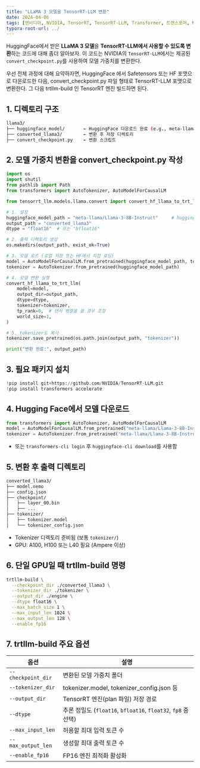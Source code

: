 ```yaml
---
title: "LLaMA 3 모델을 TensorRT-LLM 변환"
date: 2024-04-06
tags: [엔비디아, NVIDIA, TensorRT, TensorRT-LLM, Transformer, 트랜스포머, Multi-GPU, 추론, Inference, 텐서 병렬, Tensor Parallelism, 스트리밍 디코딩]
typora-root-url: ../
---
```




HuggingFace에서 받은 **LLaMA 3 모델**을 **TensorRT-LLM에서 사용할 수 있도록 변환**하는 코드에 대해 좀더 알아보자. 이 코드는 NVIDIA의 `TensorRT-LLM`에서는 제공된 `convert_checkpoint.py`를 사용하여 모델 가중치를 변환한다. 

우선 전체 과정에 대해 요약하자면, HuggingFace 에서 Safetensors 또는 HF 포맷으로 다운로드한 다음, convert_checkpoint.py 파일 형태로 TensorRT-LLM 포맷으로 변환한다. 그 다음 trtllm-build 인 TensorRT 엔진 빌드하면 된다.



## 1. 디렉토리 구조

```bash
llama3/
├── huggingface_model/       ← HuggingFace 다운로드 완료 (e.g., meta-llama/Llama-3-8B-Instruct)
├── converted_llama3/        ← 변환 후 저장 디렉토리
├── convert_checkpoint.py    ← 변환 스크립트
```



## 2. 모델 가중치 변환을 convert_checkpoint.py 작성

```python
import os
import shutil
from pathlib import Path
from transformers import AutoTokenizer, AutoModelForCausalLM

from tensorrt_llm.models.llama.convert import convert_hf_llama_to_trt_llm

# 1. 설정
huggingface_model_path = "meta-llama/Llama-3-8B-Instruct"     # huggingface model
output_path = "converted_llama3"
dtype = "float16"  # 또는 "bfloat16"

# 2. 출력 디렉토리 생성
os.makedirs(output_path, exist_ok=True)

# 3. 모델 로드 (로컬 저장 또는 HF에서 직접 로딩)
model = AutoModelForCausalLM.from_pretrained(huggingface_model_path, torch_dtype="auto")
tokenizer = AutoTokenizer.from_pretrained(huggingface_model_path)

# 4. 모델 변환 실행
convert_hf_llama_to_trt_llm(
    model=model,
    output_dir=output_path,
    dtype=dtype,
    tokenizer=tokenizer,
    tp_rank=0,  # 텐서 병렬을 쓸 경우 조정
    world_size=1,
)

# 5. tokenizer도 복사
tokenizer.save_pretrained(os.path.join(output_path, "tokenizer"))

print("변환 완료:", output_path)

```



## 3. 필요 패키지 설치

```python
!pip install git+https://github.com/NVIDIA/TensorRT-LLM.git
!pip install transformers accelerate
```



## 4. Hugging Face에서 모델 다운로드

```python
from transformers import AutoTokenizer, AutoModelForCausalLM
model = AutoModelForCausalLM.from_pretrained("meta-llama/Llama-3-8B-Instruct")
tokenizer = AutoTokenizer.from_pretrained("meta-llama/Llama-3-8B-Instruct")
```

* 또는 `transformers-cli login` 후 `huggingface-cli download`를 사용함



## 5. 변환 후 출력 디렉토리

```bash
converted_llama3/
├── model.nemo
├── config.json
├── checkpoint/
│   ├── layer_00.bin
│   ├── ...
├── tokenizer/
│   ├── tokenizer.model
│   └── tokenizer_config.json
```

* Tokenizer 디렉토리 준비됨 (보통 `tokenizer/`)
* GPU: A100, H100 또는 L40 필요 (Ampere 이상)



## 6. 단일 GPU일 때 trtllm-build 명령

```bash
trtllm-build \
  --checkpoint_dir ./converted_llama3 \
  --tokenizer_dir ./tokenizer \
  --output_dir ./engine \
  --dtype float16 \
  --max_batch_size 1 \
  --max_input_len 1024 \
  --max_output_len 128 \
  --enable_fp16
```



## 7. trtllm-build 주요 옵션

| 옵션               | 설명                                                         |
| ------------------ | ------------------------------------------------------------ |
| `--checkpoint_dir` | 변환된 모델 가중치 폴더                                      |
| `--tokenizer_dir`  | tokenizer.model, tokenizer_config.json 등                    |
| `--output_dir`     | TensorRT 엔진(plan 파일) 저장 경로                           |
| `--dtype`          | 추론 정밀도 (`float16`, `bfloat16`, `float32`, `fp8` 중 선택) |
| `--max_input_len`  | 허용할 최대 입력 토큰 수                                     |
| `--max_output_len` | 생성할 최대 출력 토큰 수                                     |
| `--enable_fp16`    | FP16 엔진 최적화 활성화                                      |